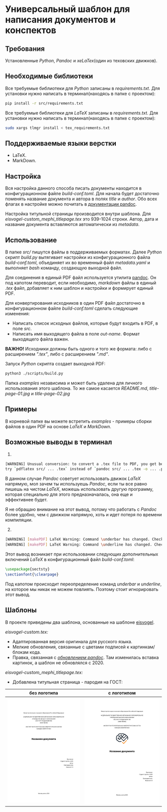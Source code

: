 # Универсальный шаблон для написания документов и конспектов

## Требования

Установленные *Python*, *Pandoc* и *xeLaTex*(один из теховских движков).

## Необходимые библиотеки

Все требуемые библиотеки для *Python* записаны в *requirements.txt*. Для установки нужно написать в терминал(находясь в папке с проектом):

```bash
pip install -r src/requirements.txt
```

Все требуемые библиотеки для *LaTeX* записаны в *requirements.txt*. Для установки нужно написать в терминал(находясь в папке с проектом):

```bash
sudo xargs tlmgr install < tex_requirements.txt
```

## Поддерживаемые языки верстки

- LaTeX.
- MarkDown.

## Настройка

Вся настройка данного способа писать документы находится в конфигурационном файле *build-conf.toml*.
Для начала будет достаточно поменять название документа и автора в полях *title* и *author*.
Обо всех флагах в настройке можно почитать в [документации pandoc](https://pandoc.org/MANUAL.html).

Настройка титульной страницы производится внутри шаблона. Для *eisvogel-custom_mephi_titlepage.tex* это 939-1024 строки. Автор, дата и название документа вставляются автоматически из *metadata*.

## Использование

В папке *src/* пишутся файлы в поддерживаемых форматах. Далее *Python* скрипт *build.py* вытягивает настройки из конфигурационного файла *build-conf.toml*, объединяет их во временный файл *metadata.yaml* и выполняет *bash* команду, создающую выходной файл.

Для соединения в единый PDF файл используется утилита [pandoc](https://pandoc.org/index.html). Он под капотом переводит, если необходимо, *markdown* файлы в единый *.tex* файл, добавляет к ним шаблон и настройки и формирует единый PDF.

Для конвертирования исходников в один PDF файл достаточно в конфигурационном файле *build-conf.toml* сделать следующие изменения:

- Написать список исходных файлов, которые будут входить в PDF, в поле *src*.
- Написать имя выходящего файла в поле *out-name*. Формат выходящего файла важен.

**ВАЖНО!** Исходники должны быть одного и того же формата: либо с расширением *".tex"*, либо с расширением *".md"*.

Запуск *Python* скрипта создает выходной PDF:

```bash
python3 ./scripts/build.py
```

Папка *examples* независима и может быть удалена для личного использования этого шаблона. То же самое касается *README.md*, *title-page-01.jpg* и *title-page-02.jpg*

## Примеры

В корневой папке вы можете встретить *examples* - примеры сборки файлов в один PDF на основе *LaTeX* и *MarkDown*.

## Возможные выводы в терминал

1.

```bash 
[WARNING] Unusual conversion: to convert a .tex file to PDF, you get better results by using pdflatex (or lualatex or xelatex) directly, 
try `pdflatex src/ ... .tex` instead of `pandoc src/ ... .tex -o ... .pdf`.
```

В данном случае *Pandoc* советует использовать движок *LaTeX* напрямую, мол зачем ты используешь *Pandoc*, если ты все равно пишешь на чистом *LaTeX*, можешь использовать другую программу, которая специально для этого предназначалась, она еще и эффективнее будет.

Я не обращаю внимание на этот вывод, потому что работать с *Pandoc* более удобно, чем с движком напрямую, хоть и идет потеря по времени компиляции.

2. 

```bash 
[WARNING] [makePDF] LaTeX Warning: Command \underbar has changed. Check if current package is valid.
[WARNING] [makePDF] LaTeX Warning: Command \underline has changed. Check if current package is valid.
```

Этот вывод возникает при использовании следующих дополнительных включений *LaTeX* в конфигурационный файл *build-conf.toml*:

```latex
\usepackage{sectsty}
\sectionfont{\clearpage}
```

Под капотом происходит переопределение команд $underbar$ и $underline$, на которое мы никак не можем повлиять. Поэтому стоит игнорировать этот вывод.

## Шаблоны

В проекте приведены два шаблона, основанные на шаблоне [eisvogel](https://github.com/enhuiz/eisvogel?ysclid=m1wjhh6qka717625755).

*eisvogel-custom.tex:*

- Адаптированная версия оригинала для русского языка.
- Мелкие обновления, связанные с цветами подписей к картинкам/блокам кода.
- Правка, связанная с *[обновлением pandoc](https://pandoc.org/releases.html#pandoc-3.2.1-2024-06-24)*. Там изменилась вставка картинок, а шаблон не обновлялся с 2020.

*eisvogel-custom_mephi_titlepage.tex:*

- Добавлена титульная страница - пародия на ГОСТ:

| без логотипа                                  | с логотипом                                  |
| --------------------------------------------- | -------------------------------------------- |
| ![титульник без логотипа](/title-page-01.jpg) | ![титульник с логотипом](/title-page-02.jpg) |
